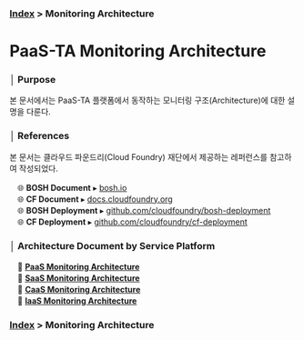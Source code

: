 ### [Index](https://github.com/PaaS-TA/Guide) > Monitoring Architecture


# PaaS-TA Monitoring Architecture


### │ Purpose
본 문서에서는 PaaS-TA 플랫폼에서 동작하는 모니터링 구조(Architecture)에 대한 설명을 다룬다.


### │ References
본 문서는 클라우드 파운드리(Cloud Foundry) 재단에서 제공하는 레퍼런스를 참고하여 작성되었다.

　🌐 **BOSH Document** ▸ <a href="https://bosh.io">bosh.io</a>  
　🌐 **CF Document** ▸ <a href="https://docs.cloudfoundry.org">docs.cloudfoundry.org</a>  
　🌐 **BOSH Deployment** ▸ <a href="https://github.com/cloudfoundry/bosh-deployment">github.com/cloudfoundry/bosh-deployment</a>  
　🌐 **CF Deployment** ▸ <a href="https://github.com/cloudfoundry/cf-deployment">github.com/cloudfoundry/cf-deployment</a>  


### │ Architecture Document by Service Platform
　📘 **[PaaS Monitoring Architecture](PAAS_MONITORING_ARCHITECTURE.md)**  
　📘 **[SaaS Monitoring Architecture](SAAS_MONITORING_ARCHITECTURE.md)**  
　📘 **[CaaS Monitoring Architecture](CAAS_MONITORING_ARCHITECTURE.md)**  
　📘 **[IaaS Monitoring Architecture](IAAS_MONITORING_ARCHITECTURE.md)**  


### [Index](https://github.com/PaaS-TA/Guide) > Monitoring Architecture
